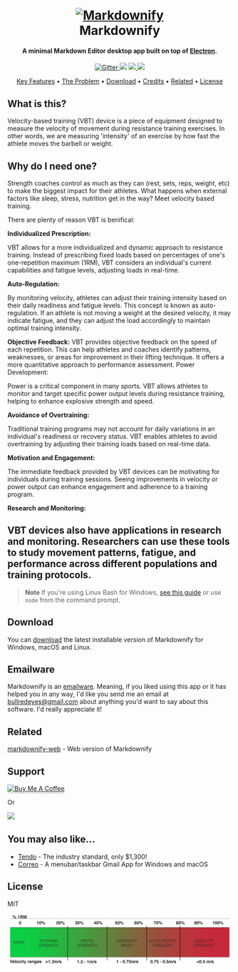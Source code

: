 
<h1 align="center">
  <br>
  <a href="http://www.amitmerchant.com/electron-markdownify"><img src="https://raw.githubusercontent.com/amitmerchant1990/electron-markdownify/master/app/img/markdownify.png" alt="Markdownify" width="200"></a>
  <br>
  Markdownify
  <br>
</h1>

<h4 align="center">A minimal Markdown Editor desktop app built on top of <a href="http://electron.atom.io" target="_blank">Electron</a>.</h4>

<p align="center">
  <a href="https://badge.fury.io/js/electron-markdownify">
    <img src="https://img.shields.io/badge/-Arduino-00979D?style=for-the-badge&logo=Arduino&logoColor=white)"
         alt="Gitter">
  </a>
  <a href="https://gitter.im/amitmerchant1990/electron-markdownify"><img src="https://badges.gitter.im/amitmerchant1990/electron-markdownify.svg"></a>
  <a href="https://saythanks.io/to/bullredeyes@gmail.com">
      <img src="https://img.shields.io/badge/SayThanks.io-%E2%98%BC-1EAEDB.svg">
  </a>
  <a href="https://www.paypal.me/AmitMerchant">
    <img src="https://img.shields.io/badge/$-donate-ff69b4.svg?maxAge=2592000&amp;style=flat">
  </a>
</p>

<p align="center">
  <a href="#key-features">Key Features</a> •
  <a href="#problem">The Problem</a> •
  <a href="#download">Download</a> •
  <a href="#credits">Credits</a> •
  <a href="#related">Related</a> •
  <a href="#license">License</a>
</p>

## What is this?

<p> Velocity-based training (VBT) device is a piece of equipment designed to measure the velocity of movement during resistance training exercises. In other words, we are measuring 'intensity' of an exercise by how fast the athlete moves the barbell or weight.<p>

## Why do I need one?

Strength coaches control as much as they can (rest, sets, reps, weight, etc) to make the biggest impact for their athletes. What happens when external factors like sleep, stress, nutrition get in the way? Meet velocity based training. 

There are plenty of reason VBT is benifical: 

**Individualized Prescription:**

VBT allows for a more individualized and dynamic approach to resistance training. Instead of prescribing fixed loads based on percentages of one's one-repetition maximum (1RM), VBT considers an individual's current capabilities and fatigue levels, adjusting loads in real-time.

**Auto-Regulation:**

By monitoring velocity, athletes can adjust their training intensity based on their daily readiness and fatigue levels. This concept is known as auto-regulation. If an athlete is not moving a weight at the desired velocity, it may indicate fatigue, and they can adjust the load accordingly to maintain optimal training intensity.

**Objective Feedback:**
VBT provides objective feedback on the speed of each repetition. This can help athletes and coaches identify patterns, weaknesses, or areas for improvement in their lifting technique. It offers a more quantitative approach to performance assessment.
Power Development:

Power is a critical component in many sports. VBT allows athletes to monitor and target specific power output levels during resistance training, helping to enhance explosive strength and speed.

**Avoidance of Overtraining:**

Traditional training programs may not account for daily variations in an individual's readiness or recovery status. VBT enables athletes to avoid overtraining by adjusting their training loads based on real-time data.

**Motivation and Engagement:**

The immediate feedback provided by VBT devices can be motivating for individuals during training sessions. Seeing improvements in velocity or power output can enhance engagement and adherence to a training program.

**Research and Monitoring:**

VBT devices also have applications in research and monitoring. Researchers can use these tools to study movement patterns, fatigue, and performance across different populations and training protocols.
-----
> **Note**
> If you're using Linux Bash for Windows, [see this guide](https://www.howtogeek.com/261575/how-to-run-graphical-linux-desktop-applications-from-windows-10s-bash-shell/) or use `node` from the command prompt.


## Download

You can [download](https://github.com/amitmerchant1990/electron-markdownify/releases/tag/v1.2.0) the latest installable version of Markdownify for Windows, macOS and Linux.

## Emailware

Markdownify is an [emailware](https://en.wiktionary.org/wiki/emailware). Meaning, if you liked using this app or it has helped you in any way, I'd like you send me an email at <bullredeyes@gmail.com> about anything you'd want to say about this software. I'd really appreciate it!


## Related

[markdownify-web](https://github.com/amitmerchant1990/markdownify-web) - Web version of Markdownify

## Support

<a href="https://www.buymeacoffee.com/5Zn8Xh3l9" target="_blank"><img src="https://www.buymeacoffee.com/assets/img/custom_images/purple_img.png" alt="Buy Me A Coffee" style="height: 41px !important;width: 174px !important;box-shadow: 0px 3px 2px 0px rgba(190, 190, 190, 0.5) !important;-webkit-box-shadow: 0px 3px 2px 0px rgba(190, 190, 190, 0.5) !important;" ></a>

<p>Or</p> 

<a href="https://www.patreon.com/amitmerchant">
	<img src="https://c5.patreon.com/external/logo/become_a_patron_button@2x.png" width="160">
</a>

## You may also like...

- [Tendo](https://www.tendosport.com/products/tendo-unit/overview/) - The industry standard, only $1,300!
- [Correo](https://github.com/amitmerchant1990/correo) - A menubar/taskbar Gmail App for Windows and macOS

## License

MIT



<img src="https://github.com/kodykoester/VBT_Device/blob/main/VBT/vbt.jpg" alt="Project logo"></a>
